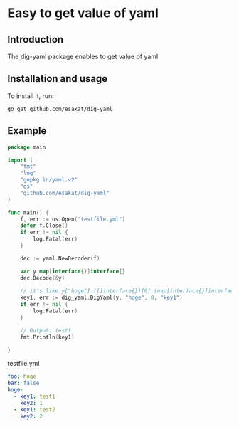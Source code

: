 # Easy to get value of yaml

Introduction
------------

The dig-yaml package enables to get value of yaml

Installation and usage
----------------------

To install it, run:

    go get github.com/esakat/dig-yaml
    
Example
-------

```Go
package main

import (
    "fmt"
    "log"
    "gopkg.in/yaml.v2"
    "os"
    "github.com/esakat/dig-yaml"
)

func main() {
    f, err := os.Open("testfile.yml")
    defer f.Close()
    if err != nil {
        log.Fatal(err)
    }

    dec := yaml.NewDecoder(f)

    var y map[interface{}]interface{}
    dec.Decode(&y)
    
    // it's like y["hoge"].([]interface{})[0].(map[interface{}]interface{})["key1"]
    key1, err := dig_yaml.DigYaml(y, "hoge", 0, "key1")
    if err != nil {
        log.Fatal(err)
    }

    // Output: test1
    fmt.Println(key1)

}
```

testfile.yml

```yaml
foo: hoge
bar: false
hoge:
  - key1: test1
    key2: 1
  - key1: test2
    key2: 2
```
